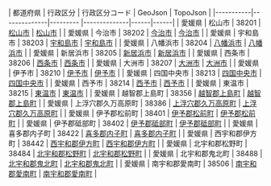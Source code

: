 | 都道府県 | 行政区分 | 行政区分コード | GeoJson | TopoJson |
|-----------|--------------|--------- |--------------|------|------|
| 愛媛県 | 松山市 | 38201 | [松山市](/geojson/cities/38/38201.json) | [松山市](/topojson/cities/38/38201.topojson) |
| 愛媛県 | 今治市 | 38202 | [今治市](/geojson/cities/38/38202.json) | [今治市](/topojson/cities/38/38202.topojson) |
| 愛媛県 | 宇和島市 | 38203 | [宇和島市](/geojson/cities/38/38203.json) | [宇和島市](/topojson/cities/38/38203.topojson) |
| 愛媛県 | 八幡浜市 | 38204 | [八幡浜市](/geojson/cities/38/38204.json) | [八幡浜市](/topojson/cities/38/38204.topojson) |
| 愛媛県 | 新居浜市 | 38205 | [新居浜市](/geojson/cities/38/38205.json) | [新居浜市](/topojson/cities/38/38205.topojson) |
| 愛媛県 | 西条市 | 38206 | [西条市](/geojson/cities/38/38206.json) | [西条市](/topojson/cities/38/38206.topojson) |
| 愛媛県 | 大洲市 | 38207 | [大洲市](/geojson/cities/38/38207.json) | [大洲市](/topojson/cities/38/38207.topojson) |
| 愛媛県 | 伊予市 | 38210 | [伊予市](/geojson/cities/38/38210.json) | [伊予市](/topojson/cities/38/38210.topojson) |
| 愛媛県 | 四国中央市 | 38213 | [四国中央市](/geojson/cities/38/38213.json) | [四国中央市](/topojson/cities/38/38213.topojson) |
| 愛媛県 | 西予市 | 38214 | [西予市](/geojson/cities/38/38214.json) | [西予市](/topojson/cities/38/38214.topojson) |
| 愛媛県 | 東温市 | 38215 | [東温市](/geojson/cities/38/38215.json) | [東温市](/topojson/cities/38/38215.topojson) |
| 愛媛県 | 越智郡上島町 | 38356 | [越智郡上島町](/geojson/cities/38/38356.json) | [越智郡上島町](/topojson/cities/38/38356.topojson) |
| 愛媛県 | 上浮穴郡久万高原町 | 38386 | [上浮穴郡久万高原町](/geojson/cities/38/38386.json) | [上浮穴郡久万高原町](/topojson/cities/38/38386.topojson) |
| 愛媛県 | 伊予郡松前町 | 38401 | [伊予郡松前町](/geojson/cities/38/38401.json) | [伊予郡松前町](/topojson/cities/38/38401.topojson) |
| 愛媛県 | 伊予郡砥部町 | 38402 | [伊予郡砥部町](/geojson/cities/38/38402.json) | [伊予郡砥部町](/topojson/cities/38/38402.topojson) |
| 愛媛県 | 喜多郡内子町 | 38422 | [喜多郡内子町](/geojson/cities/38/38422.json) | [喜多郡内子町](/topojson/cities/38/38422.topojson) |
| 愛媛県 | 西宇和郡伊方町 | 38442 | [西宇和郡伊方町](/geojson/cities/38/38442.json) | [西宇和郡伊方町](/topojson/cities/38/38442.topojson) |
| 愛媛県 | 北宇和郡松野町 | 38484 | [北宇和郡松野町](/geojson/cities/38/38484.json) | [北宇和郡松野町](/topojson/cities/38/38484.topojson) |
| 愛媛県 | 北宇和郡鬼北町 | 38488 | [北宇和郡鬼北町](/geojson/cities/38/38488.json) | [北宇和郡鬼北町](/topojson/cities/38/38488.topojson) |
| 愛媛県 | 南宇和郡愛南町 | 38506 | [南宇和郡愛南町](/geojson/cities/38/38506.json) | [南宇和郡愛南町](/topojson/cities/38/38506.topojson) |
